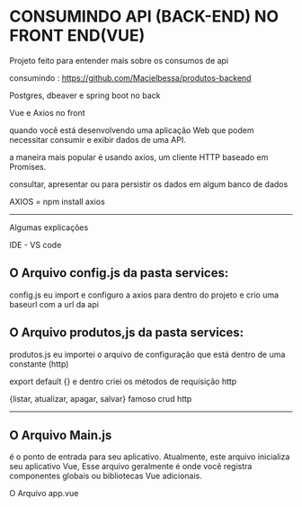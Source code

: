 # CONSUMINDO API (BACK-END) NO FRONT END(VUE)
Projeto feito para entender mais sobre os consumos de api

consumindo : https://github.com/Macielbessa/produtos-backend

Postgres, dbeaver e spring boot no back

Vue e Axios no front

quando você está desenvolvendo uma aplicação Web que podem necessitar consumir e exibir dados de uma API.

a maneira mais popular é usando axios, um cliente HTTP baseado em Promises.

consultar, apresentar ou para persistir os dados em algum banco de dados

AXIOS = npm install axios

------------------------------------
Algumas explicações

IDE - VS code

O Arquivo config.js da pasta services: 
------------------------------
config.js eu import e configuro a axios para dentro do projeto e crio uma baseurl com a url da api

O Arquivo produtos,js da pasta services:
---------------------------------
produtos.js eu importei o arquivo de configuração que está dentro de uma constante (http)

export default {} e dentro criei os métodos de requisição http

{listar, atualizar, apagar, salvar} famoso crud http

------------------------------------
O Arquivo Main.js
----------------------------
é o ponto de entrada para seu aplicativo. 
Atualmente, este arquivo inicializa seu aplicativo Vue, Esse arquivo geralmente é onde você registra componentes globais ou bibliotecas Vue adicionais.

O Arquivo app.vue




